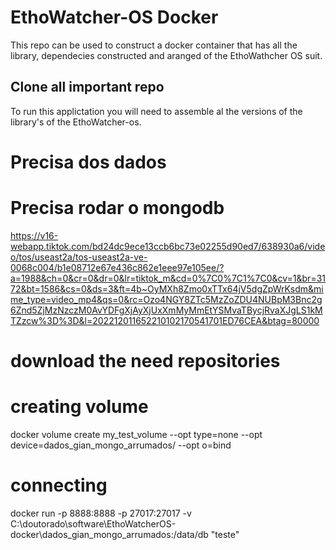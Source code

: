 # EthoWatcher-OS Docker
This repo can be used to construct a docker container that has all the library, dependecies constructed and aranged of the EthoWathcher OS suit.


## Clone all important repo
To run this applictation you will need to assemble al the versions of the library's of the EthoWatcher-os.



# Precisa dos dados

# Precisa rodar o mongodb
https://v16-webapp.tiktok.com/bd24dc9ece13ccb6bc73e02255d90ed7/638930a6/video/tos/useast2a/tos-useast2a-ve-0068c004/b1e08712e67e436c862e1eee97e105ee/?a=1988&ch=0&cr=0&dr=0&lr=tiktok_m&cd=0%7C0%7C1%7C0&cv=1&br=3172&bt=1586&cs=0&ds=3&ft=4b~OyMXh8Zmo0xTTx64jV5dgZpWrKsdm&mime_type=video_mp4&qs=0&rc=Ozo4NGY8ZTc5MzZoZDU4NUBpM3Bnc2g6Znd5ZjMzNzczM0AvYDFgXjAyXjUxXmMyMmEtYSMvaTBycjRvaXJgLS1kMTZzcw%3D%3D&l=202212011652210102170541701ED76CEA&btag=80000


# download the need repositories

# creating volume
docker volume create my_test_volume --opt type=none --opt device=dados_gian_mongo_arrumados/ --opt o=bind 

# connecting
<!-- 
docker run -v ~/docker --name mongodb -p 27017:27017 -e MONGO_INITDB_ROOT_USERNAME=balta -e MONGO_INITDB_ROOT_PASSWORD=e296cd9f mongo

docker run -p 8888:8888 -p 27017:27017 -e MONGO_INITDB_ROOT_USERNAME=balta -e MONGO_INITDB_ROOT_PASSWORD=e296cd9f -v my_test_volume:/data/db "teste"
 -->

docker run -p 8888:8888 -p 27017:27017 -v C:\doutorado\software\EthoWatcherOS-docker\dados_gian_mongo_arrumados\:/data/db "teste"


